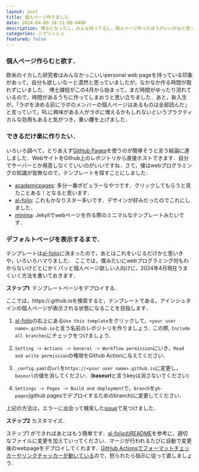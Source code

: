 ```yaml
---
layout: post
title: 個人ページ作りました．
date: 2024-04-09 16:11:00-0400
description: 博士になったし，みんな持ってるし，個人ページ作ったほうがいいかなと思って作りました．意外と時間かかりました．
categories: ジブリッシュ
featured: false
---
```


### 個人ページ作らむと欲す．

欧米のイカした研究者はみんなかっこいいpersonal web pageを持っている印象があって，自分も欲しいなーと漠然と思っていましたが，なかなか作る時間が取れずにいました．
博士課程がこの4月から始まって，まだ時間がゆったり流れているので，時間があるうちに作ってしまおうと思い立ちました．あと，新入生が，「ラボを決める前にラボのメンバーの個人ページはあるものは全部読んだ」と言っていて，RLに興味がある人がラボに増えるかもしれないというプラクティカルな効用もあると気がつき，重い腰を上げました．

### できるだけ楽に作りたい．
いろいろ調べて，とりあえず[GitHub Pages](https://docs.github.com/ja/pages/getting-started-with-github-pages/about-github-pages)を使うのが簡単そうと言う結論に達しました．WebサイトをGithub上のレポジトリから直接ホストできます．自分でサーバーとか用意しなくていいのがいいですね．さて，僕はwebプログラミングの知識が皆無なので，テンプレートを探すことにしました．

- [academicpages](https://github.com/academicpages/academicpages.github.io?tab=readme-ov-file): 多分一番ポピュラーなやつです．クリックしてもらうと見たことある！となると思います．
- [al-folio](https://github.com/alshedivat/al-folio): これもかなりスター多いです．デザインが好みだったのでこれにしました．
- [minima](https://github.com/jekyll/minima): Jekyllでwebページを作る際のミニマルなテンプレートみたいです．

### デフォルトページを表示するまで．
テンプレートは[al-folio](https://github.com/alshedivat/al-folio)に決まったので，あとはこれをいじるだけかと思いきや，いろいろハマりました．
ここでは，僕みたいにwebプログラミング何もわからないけどとにかくパッと個人ページ欲しい人向けに，2024年4月現在うまくいく方法を書いておきます．

**ステップ1**: テンプレートページをデプロイする．

ここでは，https://<github user name>.github.ioを検索すると，テンプレートである，アインシュタインの個人ページが表示される状態になることを目指します．
1. [aI-folio](https://github.com/alshedivat/al-folio)の右上にある`Use this template`をクリックして，`<your user name>.github.io`と言う名前のレポジトリを作りましょう．この際, `Include all branches`にチェックをつけましょう．

2. `Setting -> Actions -> General -> Workflow permission`にいき，`Read and write permission`の権限をGithub Actionに与えてください．

3. `_config.yaml`の`url`を`https://<your user name>.github.io`に変更し，`baseurl`の値を消してください．(**baseurl**と言うkeyは消さないでください)

4. `Settings -> Pages -> Build and deployment`で，`branch`を`gh-pages`(github pagesでデプロイするためのbranch)に変更してください．

上記の方法は，エラーに出会って検索した[issue](https://github.com/alshedivat/al-folio/issues/1438#issuecomment-1951693154)で見つけました．

**ステップ2** カスタマイズ．

ステップ1 ができればあとはもう簡単です．[al-folioのREADME](https://github.com/alshedivat/al-folio?tab=readme-ov-file#al-folio)を参考に，適切なファイルに変更を加えていってください．マージが行われるたびに自動で変更後のwebpageをデプロイしてくれます．[GitHub Actionsでフォーマットチェッカーやリンクチャッカーが動いている](https://github.com/nissymori/nissymori.github.io?tab=readme-ov-file#code-quality-checks)ので，怒られたら指示に従って直しましょう．
